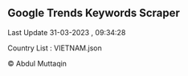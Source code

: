 

## Google Trends Keywords Scraper 
 
Last Update 31-03-2023 , 09:34:28

Country List :
VIETNAM.json



© Abdul Muttaqin 
